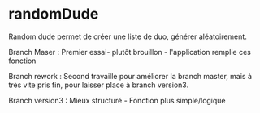 # randomDude

Random dude permet de créer une liste de duo, générer aléatoirement.

Branch Maser :  Premier essai- plutôt brouillon - l'application remplie ces fonction

Branch rework : Second travaille pour améliorer la branch master, mais à très vite pris fin, pour laisser place à branch version3.

Branch version3 : Mieux structuré - Fonction plus simple/logique
